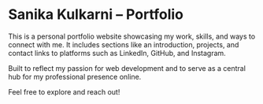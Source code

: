 # Sanika Kulkarni – Portfolio

This is a personal portfolio website showcasing my work, skills, and ways to connect with me. It includes sections like an introduction, projects, and contact links to platforms such as LinkedIn, GitHub, and Instagram.

Built to reflect my passion for web development and to serve as a central hub for my professional presence online.

Feel free to explore and reach out!
